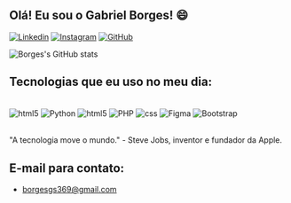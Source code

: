 ## Olá! Eu sou o Gabriel Borges! 😄

[![Linkedin](https://img.shields.io/badge/LinkedIn-0077B5?style=for-the-badge&logo=linkedin&logoColor=white)](https://www.linkedin.com/in/gabriel-de-souza-borges/)
[![Instagram](https://img.shields.io/badge/Instagram-E4405F?style=for-the-badge&logo=instagram&logoColor=white)](https://www.instagram.com/borgexzz_?igsh=MWM1czBvc3k5OXhlbw==)
[![GitHub](https://img.shields.io/badge/GitHub-100000?style=for-the-badge&logo=github&logoColor=white)](https://github.com/Gabriel-Borges12)



![Borges's GitHub stats](https://github-readme-stats.vercel.app/api?username=Gabriel-Borges12&show_icons=true&theme=tokyonight)

## Tecnologias que eu uso no meu dia:

<div style="display: inline_block"><br/> 
    <img align="center" alt="html5" src="https://img.shields.io/badge/HTML5-E34F26?style=for-the-badge&logo=html5&logoColor=white">
    <img align="center" alt="Python" src="https://img.shields.io/badge/Python-3776AB?style=for-the-badge&logo=python&logoColor=white">
     <img align="center" alt="html5" src="https://img.shields.io/badge/JavaScript-F7DF1E?style=for-the-badge&logo=javascript&logoColor=black">
    <img align="center" alt="PHP" src="https://img.shields.io/badge/PHP-777BB4?style=for-the-badge&logo=php&logoColor=white">
    <img align="center" alt="css" src="https://img.shields.io/badge/CSS3-1572B6?style=for-the-badge&logo=css3&logoColor=white">
    <img align="center" alt="Figma" src="https://img.shields.io/badge/Figma-F24E1E?style=for-the-badge&logo=figma&logoColor=white">
    <img align="center" alt="Bootstrap" src="https://img.shields.io/badge/Bootstrap-563D7C?style=for-the-badge&logo=bootstrap&logoColor=white">
</div> <br/>

"A tecnologia move o mundo." - Steve Jobs, inventor e fundador da Apple.

## E-mail para contato: 

- borgesgs369@gmail.com
